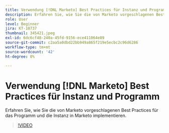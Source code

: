 ```yaml
---
title: Verwendung [!DNL Marketo] Best Practices für Instanz und Programm
description: Erfahren Sie, wie Sie die von Marketo vorgeschlagenen Best Practices für das Programm und die Instanz in Marketo implementieren.
role: User
level: Beginner
jira: KT-10737
thumbnail: 345421.jpeg
exl-id: 6dc6cf48-240a-45fd-9156-ece411064e89
source-git-commit: c2aa5a0dbd22bb949a865f219e5ecbc2c96d6286
workflow-type: tm+mt
source-wordcount: '42'
ht-degree: 0%

---
```


# Verwendung [!DNL Marketo] Best Practices für Instanz und Programm

Erfahren Sie, wie Sie die von Marketo vorgeschlagenen Best Practices für das Programm und die Instanz in Marketo implementieren.

>[!VIDEO](https://video.tv.adobe.com/v/345421/?quality=12&learn=on)
